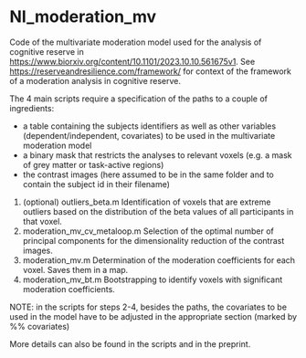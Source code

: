 # NI_moderation_mv
Code of the multivariate moderation model used for the analysis of cognitive reserve in https://www.biorxiv.org/content/10.1101/2023.10.10.561675v1. See https://reserveandresilience.com/framework/ for context of the framework of a moderation analysis in cognitive reserve.

The 4 main scripts require a specification of the paths to a couple of ingredients:
- a table containing the subjects identifiers as well as other variables (dependent/independent, covariates) to be used in the multivariate moderation model
- a binary mask that restricts the analyses to relevant voxels (e.g. a mask of grey matter or task-active regions)
- the contrast images (here assumed to be in the same folder and to contain the subject id in their filename)

1. (optional) outliers_beta.m
   Identification of voxels that are extreme outliers based on the distribution of the beta values of all participants in that voxel.
2. moderation_mv_cv_metaloop.m
   Selection of the optimal number of principal components for the dimensionality reduction of the contrast images.
3. moderation_mv.m
   Determination of the moderation coefficients for each voxel. Saves them in a map.
4. moderation_mv_bt.m
   Bootstrapping to identify voxels with significant moderation coefficients.

NOTE: in the scripts for steps 2-4, besides the paths, the covariates to be used in the model have to be adjusted in the appropriate section (marked by %% covariates)

More details can also be found in the scripts and in the preprint.

